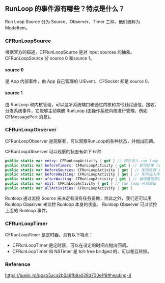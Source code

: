 ## RunLoop 的事件源有哪些？特点是什么？

Run Loop Source 分为 Source、Observer、Timer 三种，他们统称为 ModeItem。



### CFRunLoopSource

根据官方的描述，CFRunLoopSource 是对 input sources 的抽象。CFRunLoopSource 分 source 0 和source 1。

#### source 0 

是 App 内部事件，由 App 自己管理的 UIEvent、CFSocket 都是 source 0。

#### source 1 

由 RunLoop 和内核管理，可以监听系统端口和通过内核和其他线程通信，接收、分发系统事件，它能够主动唤醒 RunLoop (由操作系统内核进行管理，例如 CFMessagePort 消息)。



### CFRunLoopObserver

CFRunLoopObserver 是观察者，可以观察RunLoop的各种状态，并抛出回调。

CFRunLoopObserver 可以观察的状态有如下 6 种:

```swift
public static var entry: CFRunLoopActivity { get } // 即将进入 run loop
public static var beforeTimers: CFRunLoopActivity { get } // 即将处理 timer
public static var beforeSources: CFRunLoopActivity { get } // 即将处理 source
public static var beforeWaiting: CFRunLoopActivity { get } // 即将进入休眠
public static var afterWaiting: CFRunLoopActivity { get } // 被唤醒但是还没开始处理事件
public static var exit: CFRunLoopActivity { get } // run loop 已经退出
public static var allActivities: CFRunLoopActivity { get }
```

Runloop 通过监控 Source 来决定有没有任务要做，除此之外，我们还可以用 Runloop Observer 来监控 Runloop 本身的状态。 Runloop Observer 可以监控上面的 Runloop 事件。



### CFRunLoopTimer

CFRunLoopTimer 是定时器，具有以下特点：

- CFRunLoopTimer 是定时器，可以在设定的时间点抛出回调。
- CFRunLoopTimer 和 NSTimer 是 toll-free bridged 的，可以相互转换。





### Reference

https://juejin.im/post/5aca2b0a6fb9a028d700e1f8#heading-4